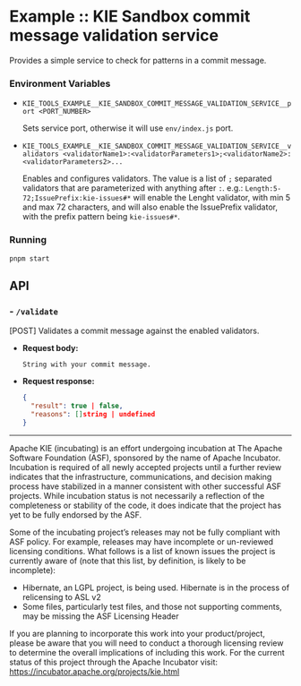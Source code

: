 <!--
   Licensed to the Apache Software Foundation (ASF) under one
   or more contributor license agreements.  See the NOTICE file
   distributed with this work for additional information
   regarding copyright ownership.  The ASF licenses this file
   to you under the Apache License, Version 2.0 (the
   "License"); you may not use this file except in compliance
   with the License.  You may obtain a copy of the License at
     http://www.apache.org/licenses/LICENSE-2.0
   Unless required by applicable law or agreed to in writing,
   software distributed under the License is distributed on an
   "AS IS" BASIS, WITHOUT WARRANTIES OR CONDITIONS OF ANY
   KIND, either express or implied.  See the License for the
   specific language governing permissions and limitations
   under the License.
-->

# Example :: KIE Sandbox commit message validation service

Provides a simple service to check for patterns in a commit message.

### Environment Variables

- `KIE_TOOLS_EXAMPLE__KIE_SANDBOX_COMMIT_MESSAGE_VALIDATION_SERVICE__port <PORT_NUMBER>`

  Sets service port, otherwise it will use `env/index.js` port.

- `KIE_TOOLS_EXAMPLE__KIE_SANDBOX_COMMIT_MESSAGE_VALIDATION_SERVICE__validators <validatorName1>:<validatorParameters1>;<validatorName2>:<validatorParameters2>...`

  Enables and configures validators. The value is a list of `;` separated validators that are parameterized with anything after `:`. e.g.: `Length:5-72;IssuePrefix:kie-issues#*` will enable the Lenght validator, with min 5 and max 72 characters, and will also enable the IssuePrefix validator, with the prefix pattern being `kie-issues#*`.

### Running

```shell script
pnpm start
```

## API

### - `/validate`

[POST] Validates a commit message against the enabled validators.

- **Request body:**
  ```
  String with your commit message.
  ```
- **Request response:**
  ```json
  {
    "result": true | false,
    "reasons": []string | undefined
  }
  ```

---

Apache KIE (incubating) is an effort undergoing incubation at The Apache Software
Foundation (ASF), sponsored by the name of Apache Incubator. Incubation is
required of all newly accepted projects until a further review indicates that
the infrastructure, communications, and decision making process have stabilized
in a manner consistent with other successful ASF projects. While incubation
status is not necessarily a reflection of the completeness or stability of the
code, it does indicate that the project has yet to be fully endorsed by the ASF.

Some of the incubating project’s releases may not be fully compliant with ASF
policy. For example, releases may have incomplete or un-reviewed licensing
conditions. What follows is a list of known issues the project is currently
aware of (note that this list, by definition, is likely to be incomplete):

- Hibernate, an LGPL project, is being used. Hibernate is in the process of
  relicensing to ASL v2
- Some files, particularly test files, and those not supporting comments, may
  be missing the ASF Licensing Header

If you are planning to incorporate this work into your product/project, please
be aware that you will need to conduct a thorough licensing review to determine
the overall implications of including this work. For the current status of this
project through the Apache Incubator visit:
https://incubator.apache.org/projects/kie.html
